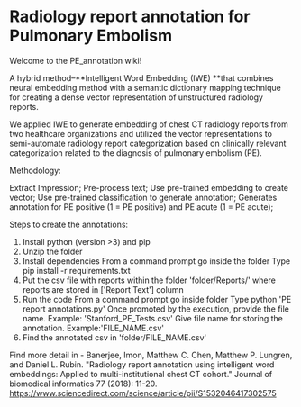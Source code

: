 # Radiology report annotation for Pulmonary Embolism

Welcome to the PE_annotation wiki!

A hybrid method–**Intelligent Word Embedding (IWE) **that combines neural embedding method with a semantic dictionary mapping technique for creating a dense vector representation of unstructured radiology reports.

We applied IWE to generate embedding of chest CT radiology reports from two healthcare organizations and utilized the vector representations to semi-automate radiology report categorization based on clinically relevant categorization related to the diagnosis of pulmonary embolism (PE).

Methodology:

Extract Impression;
Pre-process text;
Use pre-trained embedding to create vector;
Use pre-trained classification to generate annotation;
Generates annotation for PE positive (1 = PE positive) and PE acute (1 = PE acute);

Steps to create the annotations:
1. Install python (version >3) and pip
2. Unzip the folder
3. Install dependencies 
From a command prompt go inside the folder
 Type  pip install -r requirements.txt
4. Put the csv file with reports within the folder 'folder/Reports/' where reports are stored in ['Report Text'] column 
5. Run the code
From a command prompt go inside folder
Type  python 'PE report annotations.py'
Once promoted by the execution, provide the file name. Example: 'Stanford_PE_Tests.csv'
Give file name for storing the annotation. Example:'FILE_NAME.csv'
6. Find the annotated csv in 'folder/FILE_NAME.csv'


Find more detail in - Banerjee, Imon, Matthew C. Chen, Matthew P. Lungren, and Daniel L. Rubin. "Radiology report annotation using intelligent word embeddings: Applied to multi-institutional chest CT cohort." Journal of biomedical informatics 77 (2018): 11-20. https://www.sciencedirect.com/science/article/pii/S1532046417302575
